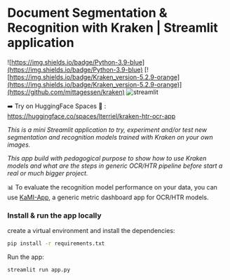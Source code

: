 # Document Segmentation & Recognition with Kraken | Streamlit application

![https://img.shields.io/badge/Python-3.9-blue](https://img.shields.io/badge/Python-3.9-blue)
[![https://img.shields.io/badge/Kraken_version-5.2.9-orange](https://img.shields.io/badge/Kraken_version-5.2.9-orange)](https://github.com/mittagessen/kraken)
![streamlit](https://img.shields.io/badge/-Streamlit-FF4B4B?style=flat&logo=streamlit&logoColor=white)

➡️ Try on HuggingFace Spaces 🤗 : https://huggingface.co/spaces/lterriel/kraken-htr-ocr-app

*This is a mini Streamlit application to try, experiment and/or test new segmentation and recognition models trained with Kraken on your own images.*

*This app build with pedagogical purpose to show how to use Kraken models and what are the steps in generic OCR/HTR pipeline before start a real or much bigger project.*

📊 To evaluate the recognition model performance on your data, you can use [KaMI-App](https://github.com/KaMI-tools-project/KaMI-app), a generic metric dashboard app for OCR/HTR models.


### Install & run the app locally

create a virtual environment and install the dependencies:

```bash
pip install -r requirements.txt
```

Run the app:

```bash
streamlit run app.py
```